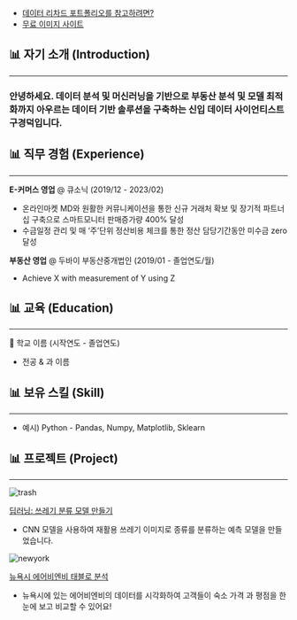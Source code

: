 * [데이터 리차드 포트폴리오를 참고하려면?](https://dongchanlim.github.io/github-portfolio/)
* [무료 이미지 사이트](https://unsplash.com/)

## 📊 자기 소개 (Introduction)
------

### 안녕하세요. 데이터 분석 및 머신러닝을 기반으로 부동산 분석 및 모델 최적화까지 아우르는 데이터 기반 솔루션을 구축하는 신입 데이터 사이언티스트 구경덕입니다.

<!-- - 한줄 자기소개 
예시)"데이터 분석에 뛰어난 역량과 실무 경험을 갖춘 데이터 엔지니어로, 복잡한 문제에 효과적인 솔루션을 제시합니다."-->
> 
>
> 
> 


## 📊 직무 경험 (Experience)
------

**E-커머스 영업** @ 큐소닉 (2019/12 - 2023/02)
- 온라인마켓 MD와 원활한 커뮤니케이션을 통한 신규 거래처 확보 및 장기적 파트너십 구축으로 스마트모니터 판매증가량 400% 달성
- 수금일정 관리 및 매 ‘주’단위 정산비용 체크를 통한 정산 담당기간동안 미수금 zero 달성 


**부동산 영업** @ 두바이 부동산중개법인 (2019/01 - 졸업연도/월)

- Achieve X with measurement of Y using Z


## 📊 교육 (Education)
------
🏫 학교 이름 (시작연도 - 졸업연도)

- 전공 & 과 이름


## 📊 보유 스킬 (Skill)
------
- 예시) Python - Pandas, Numpy, Matplotlib, Sklearn

## 📊 프로젝트 (Project)
------
![trash](assets/img/trash.jpeg)

[딥러닝: 쓰레기 분류 모델 만들기](https://github.com/dongchanlim/Python-Machine-Learning/blob/main/Semester_Project.ipynb)
- CNN 모델을 사용하여 재활용 쓰레기 이미지로 종류를 분류하는 예측 모델을 만들었습니다.

![newyork](assets/img/newyork.jpeg)

[뉴욕시 에어비엔비 태블로 분석](https://public.tableau.com/app/profile/dongchan.lim/viz/AirbnbPractice_15699654202660/Story1)
- 뉴욕시에 있는 에어비엔비의 데이터를 시각화하여 고객들이 숙소 가격 과 평점을 한눈에 보고 비교할 수 있어요!
